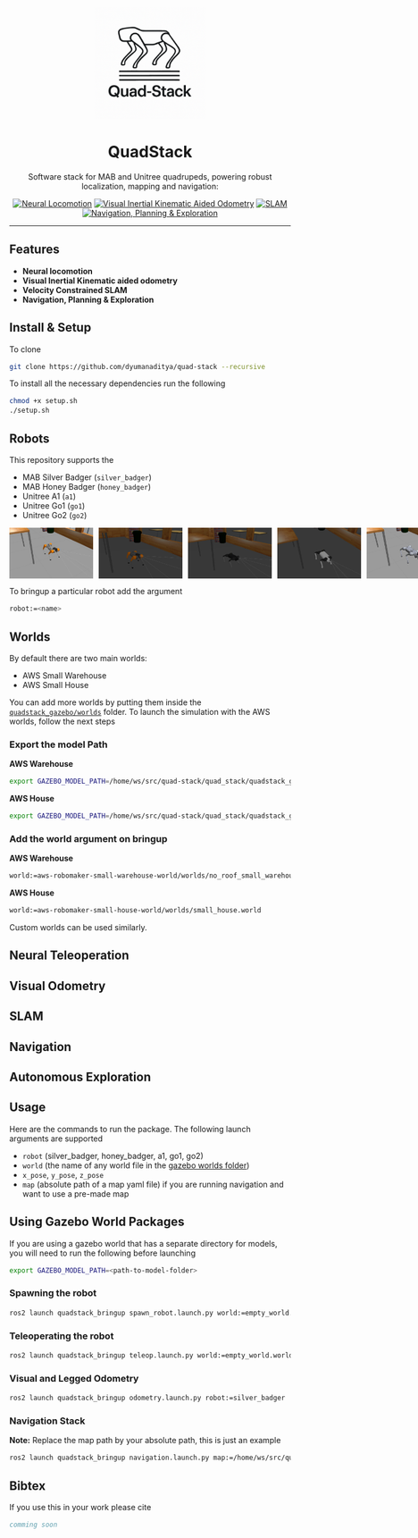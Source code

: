 <p align="center">
  <img src="media/quadstack-logo-v1.png" alt="QuadStack Logo" width="200" />
</p>

<h1 align="center">QuadStack</h1>

<p align="center">
  Software stack for MAB and Unitree quadrupeds, powering robust localization, mapping and navigation:
</p>

<p align="center">
  <a href="#"><img src="https://img.shields.io/badge/⚙️-Neural%20Locomotion-blue?style=flat-square&labelColor=lightgrey" alt="Neural Locomotion" /></a>
  <a href="#"><img src="https://img.shields.io/badge/🎥-VIO%20Odometry-blue?style=flat-square&labelColor=lightgrey" alt="Visual Inertial Kinematic Aided Odometry" /></a>
  <a href="#"><img src="https://img.shields.io/badge/🗺️-SLAM-blue?style=flat-square&labelColor=lightgrey" alt="SLAM" /></a>
  <a href="#"><img src="https://img.shields.io/badge/🤖-Navigation%2C%20Planning%20%26%20Exploration-blue?style=flat-square&labelColor=lightgrey" alt="Navigation, Planning & Exploration" /></a>
</p>

---

## Features

- **Neural locomotion**  
- **Visual Inertial Kinematic aided odometry**  
- **Velocity Constrained SLAM**  
- **Navigation, Planning & Exploration**  


## Install & Setup
To clone

```bash
git clone https://github.com/dyumanaditya/quad-stack --recursive
```

To install all the necessary dependencies run the following

```bash
chmod +x setup.sh
./setup.sh
```



## Robots

This repository supports the 
- MAB Silver Badger (`silver_badger`)
- MAB Honey Badger (`honey_badger`)
- Unitree A1 (`a1`)
- Unitree Go1 (`go1`)
- Unitree Go2 (`go2`)

<div style="display: flex; justify-content: space-between;">
    <img src="./media/1.png" alt="Image 1" width="150" style="margin-right: 10px;">
    <img src="./media/2.png" alt="Image 2" width="150" style="margin-right: 10px;">
    <img src="./media/3.png" alt="Image 3" width="150" style="margin-right: 10px;">
    <img src="./media/4.png" alt="Image 4" width="150" style="margin-right: 10px;">
    <img src="./media/5.png" alt="Image 5" width="150">
</div>


To bringup a particular robot add the argument

```bash
robot:=<name>
```

## Worlds
By default there are two main worlds:

- AWS Small Warehouse
- AWS Small House

You can add more worlds by putting them inside the [`quadstack_gazebo/worlds`](quad_stack/quadstack_gazebo/worlds/) folder. To launch the simulation with the AWS worlds, follow the next steps

### Export the model Path
**AWS Warehouse**
```bash
export GAZEBO_MODEL_PATH=/home/ws/src/quad-stack/quad_stack/quadstack_gazebo/worlds/aws-robomaker-small-warehouse-world/models
```

**AWS House**
```bash
export GAZEBO_MODEL_PATH=/home/ws/src/quad-stack/quad_stack/quadstack_gazebo/worlds/aws-robomaker-small-house-world/models
```

### Add the world argument on bringup
**AWS Warehouse**
```bash
world:=aws-robomaker-small-warehouse-world/worlds/no_roof_small_warehouse.world
```

**AWS House**
```bash
world:=aws-robomaker-small-house-world/worlds/small_house.world
```

Custom worlds can be used similarly.


## Neural Teleoperation



## Visual Odometry


## SLAM


## Navigation


## Autonomous Exploration


## Usage

Here are the commands to run the package. The following launch arguments are supported

- `robot` (silver_badger, honey_badger, a1, go1, go2)
- `world` (the name of any world file in the [gazebo worlds folder](./quad_stack/quadstack_gazebo/worlds/))
- `x_pose`, `y_pose`, `z_pose`
- `map` (absolute path of a map yaml file) if you are running navigation and want to use a pre-made map

## Using Gazebo World Packages
If you are using a gazebo world that has a separate directory for models, you will need to run the following before launching

```bash
export GAZEBO_MODEL_PATH=<path-to-model-folder>
```


### Spawning the robot

```bash
ros2 launch quadstack_bringup spawn_robot.launch.py world:=empty_world.world robot:=a1
```

### Teleoperating the robot

```bash
ros2 launch quadstack_bringup teleop.launch.py world:=empty_world.world robot:=a1
```

### Visual and Legged Odometry

```bash
ros2 launch quadstack_bringup odometry.launch.py robot:=silver_badger
```

### Navigation Stack
**Note:** Replace the map path by your absolute path, this is just an example
```bash
ros2 launch quadstack_bringup navigation.launch.py map:=/home/ws/src/quad-stack/quad_stack/quadstack_localization/maps/turtlebot_map.yaml robot:=a1
```

## Bibtex
If you use this in your work please cite

```bibtex
comming soon
```
